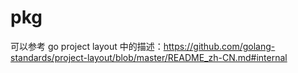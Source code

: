 # pkg

可以参考 go project layout 中的描述：https://github.com/golang-standards/project-layout/blob/master/README_zh-CN.md#internal